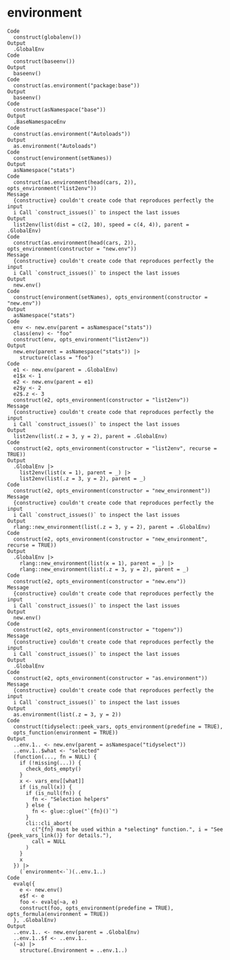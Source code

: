 # environment

    Code
      construct(globalenv())
    Output
      .GlobalEnv
    Code
      construct(baseenv())
    Output
      baseenv()
    Code
      construct(as.environment("package:base"))
    Output
      baseenv()
    Code
      construct(asNamespace("base"))
    Output
      .BaseNamespaceEnv
    Code
      construct(as.environment("Autoloads"))
    Output
      as.environment("Autoloads")
    Code
      construct(environment(setNames))
    Output
      asNamespace("stats")
    Code
      construct(as.environment(head(cars, 2)), opts_environment("list2env"))
    Message
      {constructive} couldn't create code that reproduces perfectly the input
      i Call `construct_issues()` to inspect the last issues
    Output
      list2env(list(dist = c(2, 10), speed = c(4, 4)), parent = .GlobalEnv)
    Code
      construct(as.environment(head(cars, 2)), opts_environment(constructor = "new.env"))
    Message
      {constructive} couldn't create code that reproduces perfectly the input
      i Call `construct_issues()` to inspect the last issues
    Output
      new.env()
    Code
      construct(environment(setNames), opts_environment(constructor = "new.env"))
    Output
      asNamespace("stats")
    Code
      env <- new.env(parent = asNamespace("stats"))
      class(env) <- "foo"
      construct(env, opts_environment("list2env"))
    Output
      new.env(parent = asNamespace("stats")) |>
        structure(class = "foo")
    Code
      e1 <- new.env(parent = .GlobalEnv)
      e1$x <- 1
      e2 <- new.env(parent = e1)
      e2$y <- 2
      e2$.z <- 3
      construct(e2, opts_environment(constructor = "list2env"))
    Message
      {constructive} couldn't create code that reproduces perfectly the input
      i Call `construct_issues()` to inspect the last issues
    Output
      list2env(list(.z = 3, y = 2), parent = .GlobalEnv)
    Code
      construct(e2, opts_environment(constructor = "list2env", recurse = TRUE))
    Output
      .GlobalEnv |>
        list2env(list(x = 1), parent = _) |>
        list2env(list(.z = 3, y = 2), parent = _)
    Code
      construct(e2, opts_environment(constructor = "new_environment"))
    Message
      {constructive} couldn't create code that reproduces perfectly the input
      i Call `construct_issues()` to inspect the last issues
    Output
      rlang::new_environment(list(.z = 3, y = 2), parent = .GlobalEnv)
    Code
      construct(e2, opts_environment(constructor = "new_environment", recurse = TRUE))
    Output
      .GlobalEnv |>
        rlang::new_environment(list(x = 1), parent = _) |>
        rlang::new_environment(list(.z = 3, y = 2), parent = _)
    Code
      construct(e2, opts_environment(constructor = "new.env"))
    Message
      {constructive} couldn't create code that reproduces perfectly the input
      i Call `construct_issues()` to inspect the last issues
    Output
      new.env()
    Code
      construct(e2, opts_environment(constructor = "topenv"))
    Message
      {constructive} couldn't create code that reproduces perfectly the input
      i Call `construct_issues()` to inspect the last issues
    Output
      .GlobalEnv
    Code
      construct(e2, opts_environment(constructor = "as.environment"))
    Message
      {constructive} couldn't create code that reproduces perfectly the input
      i Call `construct_issues()` to inspect the last issues
    Output
      as.environment(list(.z = 3, y = 2))
    Code
      construct(tidyselect::peek_vars, opts_environment(predefine = TRUE),
      opts_function(environment = TRUE))
    Output
      ..env.1.. <- new.env(parent = asNamespace("tidyselect"))
      ..env.1..$what <- "selected"
      (function(..., fn = NULL) {
        if (!missing(...)) {
          check_dots_empty()
        }
        x <- vars_env[[what]]
        if (is_null(x)) {
          if (is_null(fn)) {
            fn <- "Selection helpers"
          } else {
            fn <- glue::glue("`{fn}()`")
          }
          cli::cli_abort(
            c("{fn} must be used within a *selecting* function.", i = "See {peek_vars_link()} for details."),
            call = NULL
          )
        }
        x
      }) |>
        (`environment<-`)(..env.1..)
    Code
      evalq({
        e <- new.env()
        e$f <- e
        foo <- evalq(~a, e)
        construct(foo, opts_environment(predefine = TRUE), opts_formula(environment = TRUE))
      }, .GlobalEnv)
    Output
      ..env.1.. <- new.env(parent = .GlobalEnv)
      ..env.1..$f <- ..env.1..
      (~a) |>
        structure(.Environment = ..env.1..)

